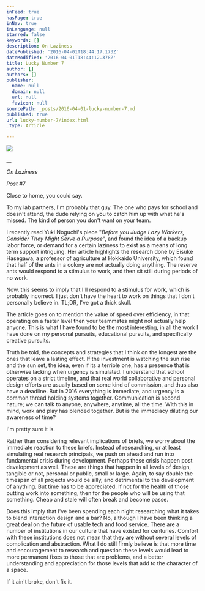 ```yaml
---
inFeed: true
hasPage: true
inNav: true
inLanguage: null
starred: false
keywords: []
description: On Laziness
datePublished: '2016-04-01T18:44:17.173Z'
dateModified: '2016-04-01T18:44:12.378Z'
title: Lucky Number 7
author: []
authors: []
publisher:
  name: null
  domain: null
  url: null
  favicon: null
sourcePath: _posts/2016-04-01-lucky-number-7.md
published: true
url: lucky-number-7/index.html
_type: Article

---
```

![](https://the-grid-user-content.s3-us-west-2.amazonaws.com/17f69eb3-b809-49d3-b002-2bcca6a12d79.jpg)

__

_On Laziness_

_Post \#7_

Close to home, you could say. 

To my lab partners, I'm probably that guy. The one who pays for school and doesn't attend, the dude relying on you to catch him up with what he's missed. The kind of person you don't want on your team.

I recently read Yuki Noguchi's piece "_Before you Judge Lazy Workers, Consider They Might Serve a Purpose_", and found the idea of a backup labor force, or demand for a certain laziness to exist as a means of long term support intriguing.  Her article highlights the research done by Eisuke Hasegawa, a professor of agriculture at Hokkaido University, which found that half of the ants in a colony are not actually doing anything. The reserve ants would respond to a stimulus to work, and then sit still during periods of no work. 

Now, this seems to imply that I'll respond to a stimulus for work, which is probably incorrect. I just don't have the heart to work on things that I don't personally believe in. TL;DR, I've got a thick skull. 

The article goes on to mention the value of speed over efficiency, in that operating on a faster level then your teammates might not actually help anyone. This is what I have found to be the most interesting, in all the work I have done on my personal pursuits, educational pursuits, and specifically creative pursuits. 

Truth be told, the concepts and strategies that I think on the longest are the ones that leave a lasting effect. If the investment is watching the sun rise and the sun set, the idea, even if its a terrible one, has a presence that is otherwise lacking when urgency is simulated. I understand that school operates on a strict timeline, and that real world collaborative and personal design efforts are usually based on some kind of commission, and thus also have a deadline. But in 2016 everything is immediate, and urgency is a common thread holding systems together. Communication is second nature; we can talk to anyone, anywhere, anytime, all the time. With this in mind, work and play has blended together. But is the immediacy diluting our awareness of time? 

I'm pretty sure it is. 

Rather than considering relevant implications of briefs, we worry about the immediate reaction to these briefs. Instead of researching, or at least simulating real research principals, we push on ahead and run into fundamental crisis during development. Perhaps these crisis happen post development as well. These are things that happen in all levels of design, tangible or not, personal or public, small or large. Again, to say double the timespan of all projects would be silly, and detrimental to the development of anything. But time has to be appreciated. If not for the health of those putting work into something, then for the people who will be using that something. Cheap and stale will often break and become passe. 

Does this imply that I've been spending each night researching what it takes to blend interaction design and a bar? No, although I have been thinking a great deal on the future of usable tech and food service. There are a number of institutions in our culture that have existed for centuries. Comfort with these institutions does not mean that they are without several levels of complication and abstraction. What I do still firmly believe is that more time and encouragement to research and question these levels would lead to more permanent fixes to those that are problems, and a better understanding and appreciation for those levels that add to the character of a space. 

If it ain't broke, don't fix it.